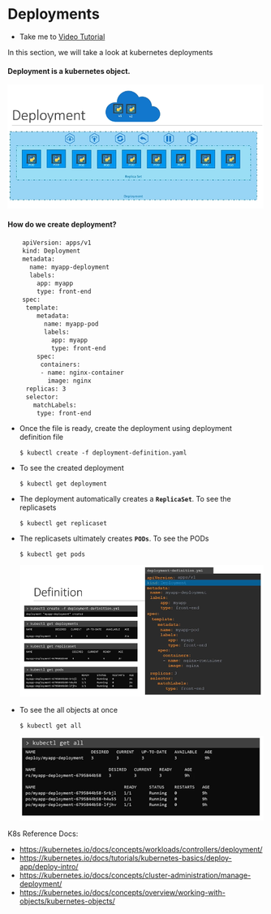 # Deployments
  - Take me to [Video Tutorial](https://kodekloud.com/courses/539883/lectures/9808165)

In this section, we will take a look at kubernetes deployments

#### Deployment is a kubernetes object. 
  
 ![deployment](../../images/deployment.PNG)
  
#### How do we create deployment?

```
    apiVersion: apps/v1
    kind: Deployment
    metadata:
      name: myapp-deployment
      labels:
        app: myapp
        type: front-end
    spec:
     template:
        metadata:
          name: myapp-pod
          labels:
            app: myapp
            type: front-end
        spec:
         containers:
         - name: nginx-container
           image: nginx
     replicas: 3
     selector:
       matchLabels:
        type: front-end
 ```
- Once the file is ready, create the deployment using deployment definition file
  ```
  $ kubectl create -f deployment-definition.yaml
  ```
- To see the created deployment
  ```
  $ kubectl get deployment
  ```
- The deployment automatically creates a **`ReplicaSet`**. To see the replicasets
  ```
  $ kubectl get replicaset
  ```
- The replicasets ultimately creates **`PODs`**. To see the PODs
  ```
  $ kubectl get pods
  ```
    
  ![deployment1](../../images/deployment1.PNG)
  
- To see the all objects at once
  ```
  $ kubectl get all
  ```
  ![deployment2](../../images/deployment2.PNG)
  
K8s Reference Docs:
- https://kubernetes.io/docs/concepts/workloads/controllers/deployment/
- https://kubernetes.io/docs/tutorials/kubernetes-basics/deploy-app/deploy-intro/
- https://kubernetes.io/docs/concepts/cluster-administration/manage-deployment/
- https://kubernetes.io/docs/concepts/overview/working-with-objects/kubernetes-objects/
